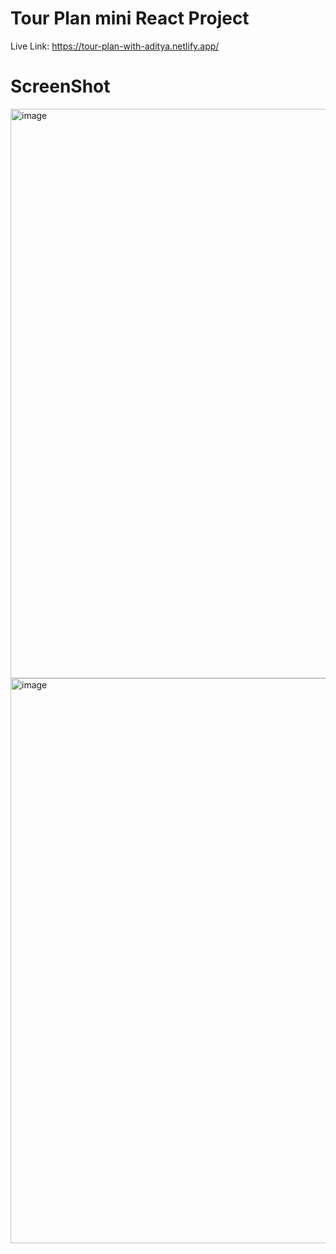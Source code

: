 # Tour Plan mini React Project

Live Link: https://tour-plan-with-aditya.netlify.app/

# ScreenShot

<img width="1895" height="911" alt="image" src="https://github.com/user-attachments/assets/9e281222-9b60-4424-a951-aa2771e03ce7" />
<img width="1900" height="904" alt="image" src="https://github.com/user-attachments/assets/2171e7b4-c2a8-4ca8-8795-b90a3a80d516" />


